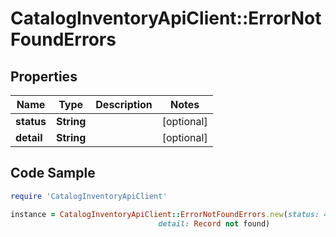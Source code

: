 # CatalogInventoryApiClient::ErrorNotFoundErrors

## Properties

Name | Type | Description | Notes
------------ | ------------- | ------------- | -------------
**status** | **String** |  | [optional] 
**detail** | **String** |  | [optional] 

## Code Sample

```ruby
require 'CatalogInventoryApiClient'

instance = CatalogInventoryApiClient::ErrorNotFoundErrors.new(status: 404,
                                 detail: Record not found)
```


